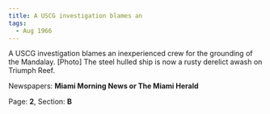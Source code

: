 ```yaml
---  
title: A USCG investigation blames an  
tags:  
  - Aug 1966  
---  
```

  
A USCG investigation blames an inexperienced crew for the grounding of the Mandalay. [Photo] The steel hulled ship is now a rusty derelict awash on Triumph Reef.  
  
Newspapers: **Miami Morning News or The Miami Herald**  
  
Page: **2**, Section: **B** 
